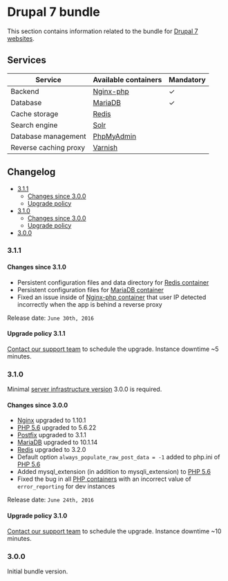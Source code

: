 # Drupal 7 bundle

This section contains information related to the bundle for [Drupal 7 websites](../../../apps/drupal/README.md). 

## Services

| Service | Available containers | Mandatory |
| --------------------- | ---------------------------------------------- | - |
| Backend               | [Nginx-php](../../containers/nginx-php/README.md) | ✓ |
| Database              | [MariaDB](../../containers/mariadb.md)            | ✓ |
| Cache storage         | [Redis](../../containers/redis.md)                |   |
| Search engine         | [Solr](../../containers/apache-solr.md)           |   |
| Database management   | [PhpMyAdmin](../../containers/phpmyadmin.md)      |   |
| Reverse caching proxy | [Varnish](../../containers/varnish.md)            | &nbsp; |

## Changelog

* [3.1.1](#311)
    * [Changes since 3.0.0](#changes-since-310)
    * [Upgrade policy](#upgrade-policy-311)
* [3.1.0](#310)
    * [Changes since 3.0.0](#changes-since-300)
    * [Upgrade policy](#upgrade-policy-310)
* [3.0.0](#300)

### 3.1.1

#### Changes since 3.1.0

* Persistent configuration files and data directory for [Redis container](../../containers/redis.md) 
* Persistent configuration files for [MariaDB container](../../containers/mariadb.md)
* Fixed an issue inside of [Nginx-php container](../../containers/nginx-php/README.md) that user IP detected incorrectly when the app is behind a reverse proxy

Release date: `June 30th, 2016`

#### Upgrade policy 3.1.1

[Contact our support team](../../../product/support.md) to schedule the upgrade. Instance downtime ~5 minutes.

### 3.1.0

Minimal [server infrastructure version](../../versioning.md) 3.0.0 is required.

#### Changes since 3.0.0

* [Nginx](../../containers/nginx-php/nginx.md) upgraded to 1.10.1 
* [PHP 5.6](../../containers/nginx-php/php.md) upgraded to 5.6.22
* [Postfix](../../containers/nginx-php/postfix.md) upgraded to 3.1.1
* [MariaDB](../../containers/mariadb.md) upgraded to 10.1.14
* [Redis](../../containers/redis.md) upgraded to 3.2.0
* Default option `always_populate_raw_post_data = -1` added to php.ini of [PHP 5.6](../../containers/nginx-php/php.md) 
* Added mysql_extension (in addition to mysqli_extension) to [PHP 5.6](../../containers/nginx-php/php.md)
* Fixed the bug in all [PHP containers](../../containers/nginx-php/php.md) with an incorrect value of `error_reporting` for dev instances 

Release date: `June 24th, 2016`

#### Upgrade policy 3.1.0

[Contact our support team](../../../product/support.md) to schedule the upgrade. Instance downtime ~10 minutes.

### 3.0.0

Initial bundle version.